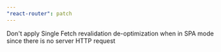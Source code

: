 ```yaml
---
"react-router": patch
---
```


Don't apply Single Fetch revalidation de-optimization when in SPA mode since there is no server HTTP request
